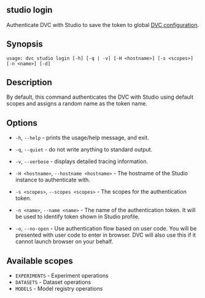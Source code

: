## studio login

Authenticate DVC with Studio to save the token to global [DVC configuration].

[dvc configuration]:
  /doc/user-guide/project-structure/configuration#config-file-locations

## Synopsis

```usage
usage: dvc studio login [-h] [-q | -v] [-H <hostname>] [-s <scopes>] [-n <name>] [-d]
```

## Description

By default, this command authenticates the DVC with Studio using default scopes
and assigns a random name as the token name.

## Options

- `-h`, `--help` - prints the usage/help message, and exit.

- `-q`, `--quiet` - do not write anything to standard output.

- `-v`, `--verbose` - displays detailed tracing information.

- `-H <hostname>`, `--hostname <hostname>` - The hostname of the Studio instance
  to authenticate with.

- `-s <scopes>`, `--scopes <scopes>` - The scopes for the authentication token.

- `-n <name>`, `--name <name>` - The name of the authentication token. It will
  be used to identify token shown in Studio profile.

- `-o`, `--no-open` - Use authentication flow based on user code. You will be
  presented with user code to enter in browser. DVC will also use this if it
  cannot launch browser on your behalf.

## Available scopes

- `EXPERIMENTS` - Experiment operations
- `DATASETS` - Dataset operations
- `MODELS` - Model registry operations
